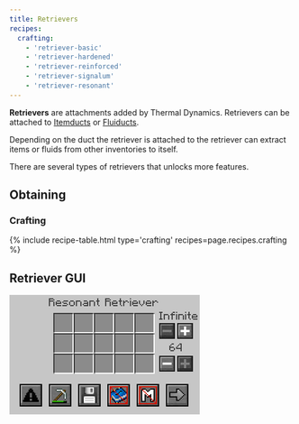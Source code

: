 ```yaml
--- 
title: Retrievers 
recipes: 
  crafting: 
    - 'retriever-basic' 
    - 'retriever-hardened' 
    - 'retriever-reinforced' 
    - 'retriever-signalum' 
    - 'retriever-resonant' 
--- 
```



**Retrievers** are attachments added by Thermal Dynamics. Retrievers can be attached to [Itemducts](/docs/thermal-dynamics/ducts/itemducts/) or [Fluiducts](/docs/thermal-dynamics/ducts/fluiducts/).

Depending on the duct the retriever is attached to the retriever can extract items or fluids from other inventories to itself.

There are several types of retrievers that unlocks more features.


Obtaining
--------

### Crafting
{% include recipe-table.html type='crafting' recipes=page.recipes.crafting %}

Retriever GUI
--------

![Resonant Retriever GUI](/assets/images/thermal-dynamics/gui-retriever.png)